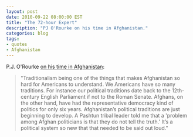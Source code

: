 ```yaml
---
layout: post
date: 2010-09-22 08:00:00 EST
title: "The 72-hour Expert"
description: "PJ O'Rourke on his time in Afghanistan."
categories: blog
tags:
- quotes
- Afghanistan
---
```


P.J. O'Rourke [on his time in Afghanistan](http://www.weeklystandard.com/print/articles/72-hour-expert):

> "Traditionalism being one of the things that makes Afghanistan so hard for Americans to understand. We Americans have so many traditions. For instance our political traditions date back to the 12th-century English Parliament if not to the Roman Senate. Afghans, on the other hand, have had the representative democracy kind of politics for only six years. Afghanistan’s political traditions are just beginning to develop. A Pashtun tribal leader told me that a 'problem among Afghan politicians is that they do not tell the truth.' It’s a political system so new that that needed to be said out loud."
